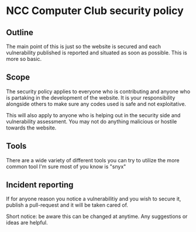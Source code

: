 # NCC Computer Club security policy

## Outline

The main point of this  is just so the website is secured and each vulnerability 
published is reported and situated as soon as possible. This is more so basic.

## Scope

The security policy applies to everyone who is contributing and anyone who is partaking in the
development of the website. It is your responsibility alongside others to make sure any codes used is safe and not exploitative. 

This will also apply to anyone who is helping out in the security side and vulnerability assessment. 
You may not do anything malicious or hostile towards the website.

## Tools

There are a wide variety of different tools you can try to utilize
the more common tool I'm sure most of you know is "snyx" 

## Incident reporting 

If for anyone reason you notice a vulnerabilitiy and you wish to secure it, publish a pull-request and it will be taken cared of.


Short notice: be aware this can be changed at anytime. Any suggestions or ideas are helpful. 
